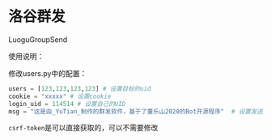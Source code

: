 # 洛谷群发
LuoguGroupSend

使用说明：

修改users.py中的配置：
```python
users = [123,123,123,123] # 设置目标的uid
cookie = "xxxxx" # 设置cookie
login_uid = 114514 # 设置自己的UID
msg = "这是由_YuTian_制作的群发软件，基于了董乐山2020的Bot开源程序"  # 设置发送消息
```
`csrf-token`是可以直接获取的，可以不需要修改
